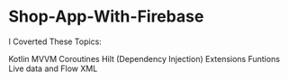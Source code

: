 # Shop-App-With-Firebase

I Coverted These Topics:

Kotlin
MVVM
Coroutines
Hilt (Dependency Injection)
Extensions Funtions
Live data and Flow
XML

